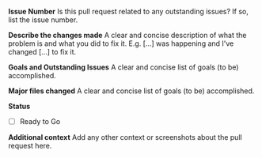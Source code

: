 **Issue Number**
Is this pull request related to any outstanding issues? If so, list the issue number.


**Describe the changes made**
A clear and concise description of what the problem is and what you did to fix it. E.g. [...] was happening and I've changed [...] to fix it.


**Goals and Outstanding Issues**
A clear and concise list of goals (to be) accomplished.  


**Major files changed**
A clear and concise list of goals (to be) accomplished.  


**Status**
- [ ] Ready to Go


**Additional context**
Add any other context or screenshots about the pull request here.
